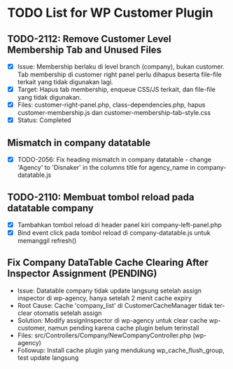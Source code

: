 # TODO List for WP Customer Plugin

## TODO-2112: Remove Customer Level Membership Tab and Unused Files
- [x] Issue: Membership berlaku di level branch (company), bukan customer. Tab membership di customer right panel perlu dihapus beserta file-file terkait yang tidak digunakan lagi.
- [x] Target: Hapus tab membership, enqueue CSS/JS terkait, dan file-file yang tidak digunakan.
- [x] Files: customer-right-panel.php, class-dependencies.php, hapus customer-membership.js dan customer-membership-tab-style.css
- [x] Status: Completed

## Mismatch in company datatable
- [x] TODO-2056: Fix heading mismatch in company datatable - change 'Agency' to 'Disnaker' in the columns title for agency_name in company-datatable.js

## TODO-2110: Membuat tombol reload pada datatable company
- [x] Tambahkan tombol reload di header panel kiri company-left-panel.php
- [x] Bind event click pada tombol reload di company-datatable.js untuk memanggil refresh()

## Fix Company DataTable Cache Clearing After Inspector Assignment (PENDING)
- Issue: Datatable company tidak update langsung setelah assign inspector di wp-agency, hanya setelah 2 menit cache expiry
- Root Cause: Cache 'company_list' di CustomerCacheManager tidak ter-clear otomatis setelah assign
- Solution: Modify assignInspector di wp-agency untuk clear cache wp-customer, namun pending karena cache plugin belum terinstall
- Files: src/Controllers/Company/NewCompanyController.php (wp-agency)
- Followup: Install cache plugin yang mendukung wp_cache_flush_group, test update langsung

